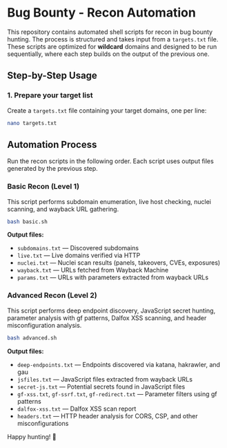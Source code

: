 
# Bug Bounty - Recon Automation

This repository contains automated shell scripts for recon in bug bounty hunting. The process is structured and takes input from a `targets.txt` file. These scripts are optimized for **wildcard** domains and designed to be run sequentially, where each step builds on the output of the previous one.


## Step-by-Step Usage

### 1. Prepare your target list

Create a `targets.txt` file containing your target domains, one per line:

```bash
nano targets.txt
```



## Automation Process

Run the recon scripts in the following order. Each script uses output files generated by the previous step.



### Basic Recon (Level 1)

This script performs subdomain enumeration, live host checking, nuclei scanning, and wayback URL gathering.

```bash
bash basic.sh
```

**Output files:**

- `subdomains.txt` — Discovered subdomains
- `live.txt` — Live domains verified via HTTP
- `nuclei.txt` — Nuclei scan results (panels, takeovers, CVEs, exposures)
- `wayback.txt` — URLs fetched from Wayback Machine
- `params.txt` — URLs with parameters extracted from wayback URLs


### Advanced Recon (Level 2)

This script performs deep endpoint discovery, JavaScript secret hunting, parameter analysis with gf patterns, Dalfox XSS scanning, and header misconfiguration analysis.

```bash
bash advanced.sh
```

**Output files:**

- `deep-endpoints.txt` — Endpoints discovered via katana, hakrawler, and gau
- `jsfiles.txt` — JavaScript files extracted from wayback URLs
- `secret-js.txt` — Potential secrets found in JavaScript files
- `gf-xss.txt`, `gf-ssrf.txt`, `gf-redirect.txt` — Parameter filters using gf patterns
- `dalfox-xss.txt` — Dalfox XSS scan report
- `headers.txt` — HTTP header analysis for CORS, CSP, and other misconfigurations

Happy hunting! 🚀
